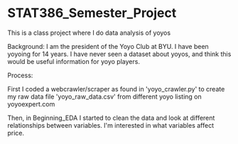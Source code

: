 # STAT386_Semester_Project
This is a class project where I do data analysis of yoyos

Background: I am the president of the Yoyo Club at BYU. I have been yoyoing for 14 years. I have never seen a dataset about yoyos, and think this would be useful information for yoyo players.

Process:

First I coded a webcrawler/scraper as found in 'yoyo_crawler.py' to create my raw data file 'yoyo_raw_data.csv' from different yoyo listing on yoyoexpert.com

Then, in Beginning_EDA I started to clean the data and look at different relationships between variables. I'm interested in what variables affect price.
